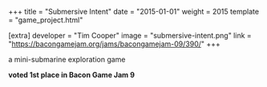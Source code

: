 +++
title = "Submersive Intent"
date = "2015-01-01"
weight = 2015
template = "game_project.html"

[extra]
developer = "Tim Cooper"
image = "submersive-intent.png"
link = "https://bacongamejam.org/jams/bacongamejam-09/390/"
+++

a mini-submarine exploration game

**voted 1st place in Bacon Game Jam 9**
